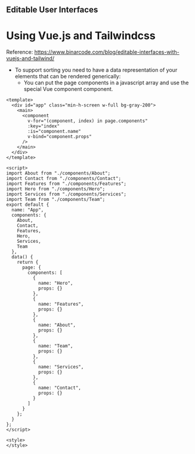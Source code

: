 Editable User Interfaces
-----

Using Vue.js and Tailwindcss
=====
Reference: https://www.binarcode.com/blog/editable-interfaces-with-vuejs-and-tailwind/

* To support sorting you need to have a data representation of your elements that can be rendered generically:
  * You can put the page components in a javascript array and use the special Vue component component.
```
<template>
  <div id="app" class="min-h-screen w-full bg-gray-200">
    <main>
      <component
        v-for="(component, index) in page.components"
        :key="index"
        :is="component.name"
        v-bind="component.props"
      />
    </main>
  </div>
</template>

<script>
import About from "./components/About";
import Contact from "./components/Contact";
import Features from "./components/Features";
import Hero from "./components/Hero";
import Services from "./components/Services";
import Team from "./components/Team";
export default {
  name: "App",
  components: {
    About,
    Contact,
    Features,
    Hero,
    Services,
    Team
  },
  data() {
    return {
      page: {
        components: [
          {
            name: "Hero",
            props: {}
          },
          {
            name: "Features",
            props: {}
          },
          {
            name: "About",
            props: {}
          },
          {
            name: "Team",
            props: {}
          },
          {
            name: "Services",
            props: {}
          },
          {
            name: "Contact",
            props: {}
          }
        ]
      }
    };
  }
};
</script>

<style>
</style>
```
